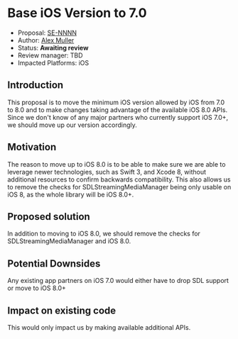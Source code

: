 # Base iOS Version to 7.0
* Proposal: [SE-NNNN](NNNN-filename.md)
* Author: [Alex Muller](https://github.com/asm09fsu)
* Status: **Awaiting review**
* Review manager: TBD
* Impacted Platforms: iOS

## Introduction
This proposal is to move the minimum iOS version allowed by iOS from 7.0 to 8.0 and to make changes taking advantage of the available iOS 8.0 APIs. Since we don't know of any major partners who currently support iOS 7.0+, we should move up our version accordingly.

## Motivation
The reason to move up to iOS 8.0 is to be able to make sure we are able to leverage newer technologies, such as Swift 3, and Xcode 8, without additional resources to confirm backwards compatibility. This also allows us to remove the checks for SDLStreamingMediaManager being only usable on iOS 8, as the whole library will be iOS 8.0+.

## Proposed solution
In addition to moving to iOS 8.0, we should remove the checks for SDLStreamingMediaManager and iOS 8.0.

## Potential Downsides
Any existing app partners on iOS 7.0 would either have to drop SDL support or move to iOS 8.0+

## Impact on existing code
This would only impact us by making available additional APIs.
